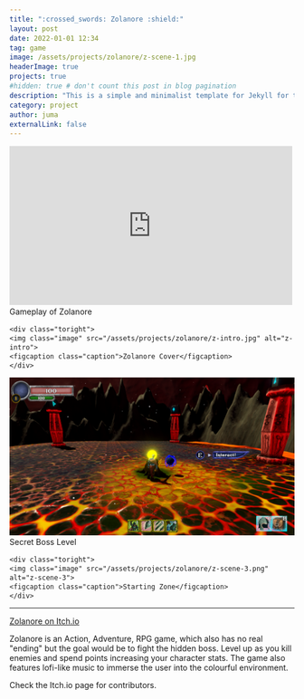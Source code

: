 ```yaml
---
title: ":crossed_swords: Zolanore :shield:"
layout: post
date: 2022-01-01 12:34
tag: game
image: /assets/projects/zolanore/z-scene-1.jpg
headerImage: true
projects: true
#hidden: true # don't count this post in blog pagination
description: "This is a simple and minimalist template for Jekyll for those who likes to eat noodles."
category: project
author: juma
externalLink: false
---
```


<div class="side-by-side">
    <div class="toleft">
    <iframe width="500" height="281" src="https://www.youtube.com/embed/0fI5QLxO1Lo" frameborder="0" allowfullscreen></iframe>
    <figcaption class="caption">Gameplay of Zolanore</figcaption>
    </div>

    <div class="toright">
    <img class="image" src="/assets/projects/zolanore/z-intro.jpg" alt="z-intro">
    <figcaption class="caption">Zolanore Cover</figcaption>
    </div>
</div>

<div class="side-by-side">
    <div class="toleft">
    <img class="image" src="/assets/projects/zolanore/z-scene-2.png" alt="z-scene-2">
    <figcaption class="caption">Secret Boss Level</figcaption>
    </div>

    <div class="toright">
    <img class="image" src="/assets/projects/zolanore/z-scene-3.png" alt="z-scene-3">
    <figcaption class="caption">Starting Zone</figcaption>
    </div>
</div>

---

[Zolanore on Itch.io](https://j-2k.itch.io/zolanore)

Zolanore is an Action, Adventure, RPG game, which also has no real "ending" but the goal would be to fight the hidden boss. Level up as you kill enemies and spend points increasing your character stats. The game also features lofi-like music to immerse the user into the colourful environment.

Check the Itch.io page for contributors.


